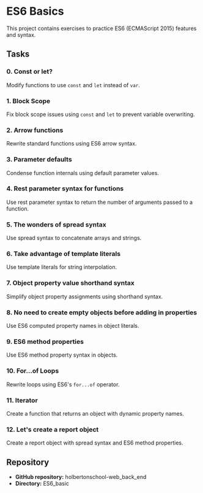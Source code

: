 # ES6 Basics

This project contains exercises to practice ES6 (ECMAScript 2015) features and syntax.

## Tasks

### 0. Const or let?
Modify functions to use `const` and `let` instead of `var`.

### 1. Block Scope
Fix block scope issues using `const` and `let` to prevent variable overwriting.

### 2. Arrow functions
Rewrite standard functions using ES6 arrow syntax.

### 3. Parameter defaults
Condense function internals using default parameter values.

### 4. Rest parameter syntax for functions
Use rest parameter syntax to return the number of arguments passed to a function.

### 5. The wonders of spread syntax
Use spread syntax to concatenate arrays and strings.

### 6. Take advantage of template literals
Use template literals for string interpolation.

### 7. Object property value shorthand syntax
Simplify object property assignments using shorthand syntax.

### 8. No need to create empty objects before adding in properties
Use ES6 computed property names in object literals.

### 9. ES6 method properties
Use ES6 method property syntax in objects.

### 10. For...of Loops
Rewrite loops using ES6's `for...of` operator.

### 11. Iterator
Create a function that returns an object with dynamic property names.

### 12. Let's create a report object
Create a report object with spread syntax and ES6 method properties.

## Repository
- **GitHub repository:** holbertonschool-web_back_end
- **Directory:** ES6_basic
